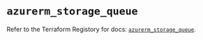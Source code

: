 # `azurerm_storage_queue`

Refer to the Terraform Registory for docs: [`azurerm_storage_queue`](https://registry.terraform.io/providers/hashicorp/azurerm/3.66.0/docs/resources/storage_queue).
